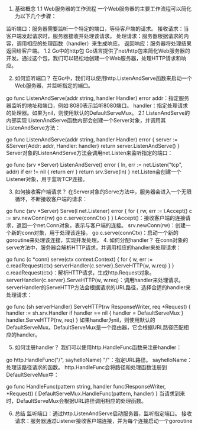 1. 基础概念
1.1 Web服务器的工作流程
一个Web服务器的主要工作流程可以简化为以下几个步骤：

监听端口：服务器需要监听一个特定的端口，等待客户端的请求。
接收请求：当客户端发起请求时，服务器接收并处理该请求。
处理请求：服务器根据请求的内容，调用相应的处理函数（handler）来生成响应。
返回响应：服务器将处理结果返回给客户端。
1.2 Go中的http包
Go语言提供了net/http包来简化Web服务器的开发。通过这个包，我们可以轻松地创建一个Web服务器，处理HTTP请求和响应。

2. 如何监听端口？
在Go中，我们可以使用http.ListenAndServe函数来启动一个Web服务器，并监听指定的端口。

go
func ListenAndServe(addr string, handler Handler) error
addr：指定服务器监听的地址和端口，例如:8080表示监听8080端口。
handler：指定处理请求的处理器。如果为nil，则使用默认的DefaultServeMux。
2.1 ListenAndServe的内部实现
ListenAndServe函数内部会创建一个Server对象，并调用其ListenAndServe方法：

go
func ListenAndServe(addr string, handler Handler) error {
	server := &Server{Addr: addr, Handler: handler}
	return server.ListenAndServe()
}
Server对象的ListenAndServe方法会调用net.Listen来监听指定的端口：

go
func (srv *Server) ListenAndServe() error {
	ln, err := net.Listen("tcp", addr)
	if err != nil {
		return err
	}
	return srv.Serve(ln)
}
net.Listen会创建一个Listener对象，用于监听TCP连接。

3. 如何接收客户端请求？
在Server对象的Serve方法中，服务器会进入一个无限循环，不断接收客户端的请求：

go
func (srv *Server) Serve(l net.Listener) error {
	for {
		rw, err := l.Accept()
		c := srv.newConn(rw)
		go c.serve(connCtx)
	}
}
l.Accept()：接收客户端的连接请求，返回一个net.Conn对象，表示与客户端的连接。
srv.newConn(rw)：创建一个新的conn对象，用于处理该连接。
go c.serve(connCtx)：启动一个新的goroutine来处理该连接，实现并发处理。
4. 如何分配handler？
在conn对象的serve方法中，服务器会解析HTTP请求，并调用相应的handler来处理请求：

go
func (c *conn) serve(ctx context.Context) {
	for {
		w, err := c.readRequest(ctx)
		serverHandler{c.server}.ServeHTTP(w, w.req)
	}
}
c.readRequest(ctx)：解析HTTP请求，生成http.Request对象。
serverHandler{c.server}.ServeHTTP(w, w.req)：调用handler来处理请求。
serverHandler的ServeHTTP方法会根据请求的URL路径，选择合适的handler来处理请求：

go
func (sh serverHandler) ServeHTTP(rw ResponseWriter, req *Request) {
	handler := sh.srv.Handler
	if handler == nil {
		handler = DefaultServeMux
	}
	handler.ServeHTTP(rw, req)
}
如果handler为nil，则使用默认的DefaultServeMux。DefaultServeMux是一个路由器，它会根据URL路径匹配相应的handler。

5. 如何注册handler？
我们可以使用http.HandleFunc函数来注册handler：

go
http.HandleFunc("/", sayhelloName)
"/"：指定URL路径。
sayhelloName：处理该路径请求的函数。
http.HandleFunc会将路径和处理函数注册到DefaultServeMux中：

go
func HandleFunc(pattern string, handler func(ResponseWriter, *Request)) {
	DefaultServeMux.HandleFunc(pattern, handler)
}
当请求到来时，DefaultServeMux会根据URL路径调用相应的处理函数。

6. 总结
监听端口：通过http.ListenAndServe启动服务器，监听指定端口。
接收请求：服务器通过Listener接收客户端连接，并为每个连接启动一个goroutine
